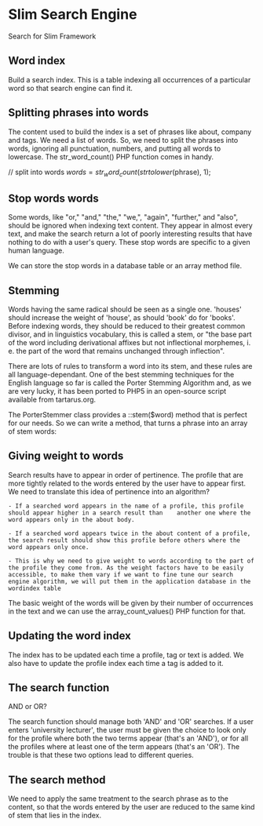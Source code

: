 Slim Search Engine
===================

Search for Slim Framework


Word index
----------------------
Build a search index. This is a table indexing all occurrences of a particular word so that search engine can find it.


Splitting phrases into words
----------------------
The content used to build the index is a set of phrases like about, company and tags. We need a list of words. So, we need to split the phrases into words, ignoring all punctuation, numbers, and putting all words to lowercase. The str_word_count() PHP function comes in handy.

// split into words
$words = str_word_count(strtolower($phrase), 1);


Stop words words
----------------------
Some words, like "or," "and," "the," "we,", "again", "further," and "also", should be ignored when indexing text content. They appear in almost every text, and make the search return a lot of poorly interesting results that have nothing to do with a user's query. These stop words are specific to a given human language.

We can store the stop words in a database table or an array method file.


Stemming
----------------------
Words having the same radical should be seen as a single one. 'houses' should increase the weight of 'house', as should 'book' do for 'books'. Before indexing words, they should be reduced to their greatest common divisor, and in linguistics vocabulary, this is called a stem, or "the base part of the word including derivational affixes but not inflectional morphemes, i. e. the part of the word that remains unchanged through inflection".

There are lots of rules to transform a word into its stem, and these rules are all language-dependant. One of the best stemming techniques for the English language so far is called the Porter Stemming Algorithm and, as we are very lucky, it has been ported to PHP5 in an open-source script available from tartarus.org.

The PorterStemmer class provides a ::stem($word) method that is perfect for our needs. So we can write a method,  that turns a phrase into an array of stem words:


Giving weight to words
----------------------
Search results have to appear in order of pertinence. The profile that are more tightly related to the words entered by the user have to appear first. We need to translate this idea of pertinence into an algorithm? 

	- If a searched word appears in the name of a profile, this profile should appear higher in a search result than 	another one where the word appears only in the about body.

    - If a searched word appears twice in the about content of a profile, the search result should show this profile before others where the word appears only once.

	- This is why we need to give weight to words according to the part of the profile they come from. As the weight factors have to be easily accessible, to make them vary if we want to fine tune our search engine algorithm, we will put them in the application database in the wordindex table
	
The basic weight of the words will be given by their number of occurrences in the text and we can use the array_count_values() PHP function for that.


Updating the word index
----------------------
The index has to be updated each time a profile, tag or text is added. We also have to update the profile index each time a tag is added to it.


The search function
---------------------
AND or OR?

The search function should manage both 'AND' and 'OR' searches. If a user enters 'university lecturer', the user must be given the choice to look only for the profile where both the two terms appear (that's an 'AND'), or for all the profiles where at least one of the term appears (that's an 'OR'). The trouble is that these two options lead to different queries.


The search method
---------------------
We need to apply the same treatment to the search phrase as to the content, so that the words entered by the user are reduced to the same kind of stem that lies in the index. 
